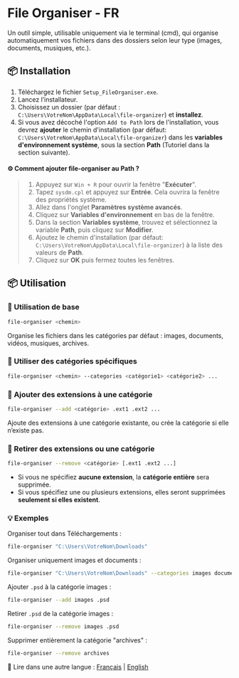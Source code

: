 # File Organiser - FR
Un outil simple, utilisable uniquement via le terminal (cmd), qui organise automatiquement vos fichiers dans des dossiers selon leur type (images, documents, musiques, etc.).

## 📦 Installation

1. Téléchargez le fichier `Setup_FileOrganiser.exe`.
2. Lancez l’installateur.
3. Choisissez un dossier (par défaut : `C:\Users\VotreNom\AppData\Local\file-organizer`) et **installez**.
4. Si vous avez décoché l'option `Add to Path` lors de l'installation, vous devrez **ajouter** le chemin d'installation (par défaut: `C:\Users\VotreNom\AppData\Local\file-organizer`) dans les **variables d'environnement système**, sous la section **Path** (Tutoriel dans la section suivante).

#### ⚙️ Comment ajouter file-organiser au Path ?
> 1. Appuyez sur `Win + R` pour ouvrir la fenêtre "**Exécuter**".  
> 2. Tapez `sysdm.cpl` et appuyez sur **Entrée**. Cela ouvrira la fenêtre des propriétés système.  
> 3. Allez dans l'onglet **Paramètres système avancés**.  
> 4. Cliquez sur **Variables d'environnement** en bas de la fenêtre.  
> 5. Dans la section **Variables système**, trouvez et sélectionnez la variable **Path**, puis cliquez sur **Modifier**.  
> 6. Ajoutez le chemin d'installation (par défaut: `C:\Users\VotreNom\AppData\Local\file-organizer`) à la liste des valeurs de **Path**.  
> 7. Cliquez sur **OK** puis fermez toutes les fenêtres.

## 📦 Utilisation
### 🔹 Utilisation de base
```bash
file-organiser <chemin>
```

Organise les fichiers dans les catégories par défaut : images, documents, vidéos, musiques, archives.

### 🔹 Utiliser des catégories spécifiques
```bash
file-organiser <chemin> --categories <catégorie1> <catégorie2> ...
```

### 🔹 Ajouter des extensions à une catégorie
```bash
file-organiser --add <catégorie> .ext1 .ext2 ...
```

Ajoute des extensions à une catégorie existante, ou crée la catégorie si elle n’existe pas.

### 🔹 Retirer des extensions ou une catégorie
```bash
file-organiser --remove <catégorie> [.ext1 .ext2 ...]
```

- Si vous ne spécifiez **aucune extension**, la **catégorie entière** sera supprimée.
- Si vous spécifiez une ou plusieurs extensions, elles seront supprimées **seulement si elles existent**.

### 💡 Exemples
Organiser tout dans Téléchargements :
```bash
file-organiser "C:\Users\VotreNom\Downloads"
```

Organiser uniquement images et documents :
```bash
file-organiser "C:\Users\VotreNom\Downloads" --categories images documents
```

Ajouter `.psd` à la catégorie images :
```bash
file-organiser --add images .psd
```

Retirer `.psd` de la catégorie images :
```bash
file-organiser --remove images .psd
```

Supprimer entièrement la catégorie "archives" :
```bash
file-organiser --remove archives
```

📘 Lire dans une autre langue : [Français](README.fr.md) | [English](README.md)
